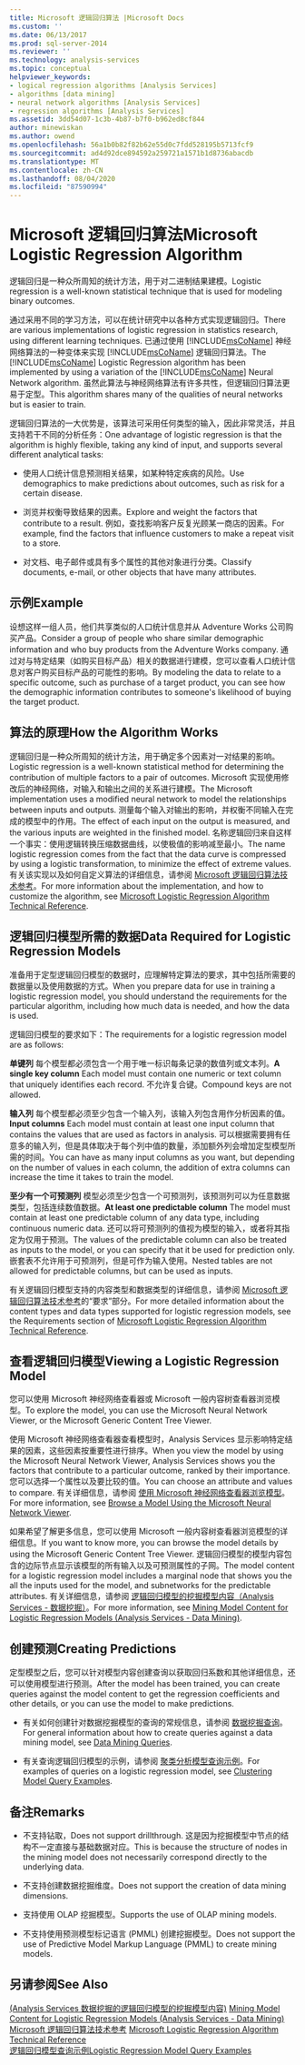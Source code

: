 ```yaml
---
title: Microsoft 逻辑回归算法 |Microsoft Docs
ms.custom: ''
ms.date: 06/13/2017
ms.prod: sql-server-2014
ms.reviewer: ''
ms.technology: analysis-services
ms.topic: conceptual
helpviewer_keywords:
- logical regression algorithms [Analysis Services]
- algorithms [data mining]
- neural network algorithms [Analysis Services]
- regression algorithms [Analysis Services]
ms.assetid: 3dd54d07-1c3b-4b87-b7f0-b962ed8cf844
author: minewiskan
ms.author: owend
ms.openlocfilehash: 56a1b0b82f82b62e55d0c7fdd528195b5713fcf9
ms.sourcegitcommit: ad4d92dce894592a259721a1571b1d8736abacdb
ms.translationtype: MT
ms.contentlocale: zh-CN
ms.lasthandoff: 08/04/2020
ms.locfileid: "87590994"
---
```

# <a name="microsoft-logistic-regression-algorithm"></a><span data-ttu-id="c46c1-102">Microsoft 逻辑回归算法</span><span class="sxs-lookup"><span data-stu-id="c46c1-102">Microsoft Logistic Regression Algorithm</span></span>
  <span data-ttu-id="c46c1-103">逻辑回归是一种众所周知的统计方法，用于对二进制结果建模。</span><span class="sxs-lookup"><span data-stu-id="c46c1-103">Logistic regression is a well-known statistical technique that is used for modeling binary outcomes.</span></span>  
  
 <span data-ttu-id="c46c1-104">通过采用不同的学习方法，可以在统计研究中以各种方式实现逻辑回归。</span><span class="sxs-lookup"><span data-stu-id="c46c1-104">There are various implementations of logistic regression in statistics research, using different learning techniques.</span></span> <span data-ttu-id="c46c1-105">已通过使用 [!INCLUDE[msCoName](../../includes/msconame-md.md)] 神经网络算法的一种变体来实现 [!INCLUDE[msCoName](../../includes/msconame-md.md)] 逻辑回归算法。</span><span class="sxs-lookup"><span data-stu-id="c46c1-105">The [!INCLUDE[msCoName](../../includes/msconame-md.md)] Logistic Regression algorithm has been implemented by using a variation of the [!INCLUDE[msCoName](../../includes/msconame-md.md)] Neural Network algorithm.</span></span> <span data-ttu-id="c46c1-106">虽然此算法与神经网络算法有许多共性，但逻辑回归算法更易于定型。</span><span class="sxs-lookup"><span data-stu-id="c46c1-106">This algorithm shares many of the qualities of neural networks but is easier to train.</span></span>  
  
 <span data-ttu-id="c46c1-107">逻辑回归算法的一大优势是，该算法可采用任何类型的输入，因此非常灵活，并且支持若干不同的分析任务：</span><span class="sxs-lookup"><span data-stu-id="c46c1-107">One advantage of logistic regression is that the algorithm is highly flexible, taking any kind of input, and supports several different analytical tasks:</span></span>  
  
-   <span data-ttu-id="c46c1-108">使用人口统计信息预测相关结果，如某种特定疾病的风险。</span><span class="sxs-lookup"><span data-stu-id="c46c1-108">Use demographics to make predictions about outcomes, such as risk for a certain disease.</span></span>  
  
-   <span data-ttu-id="c46c1-109">浏览并权衡导致结果的因素。</span><span class="sxs-lookup"><span data-stu-id="c46c1-109">Explore and weight the factors that contribute to a result.</span></span> <span data-ttu-id="c46c1-110">例如，查找影响客户反复光顾某一商店的因素。</span><span class="sxs-lookup"><span data-stu-id="c46c1-110">For example, find the factors that influence customers to make a repeat visit to a store.</span></span>  
  
-   <span data-ttu-id="c46c1-111">对文档、电子邮件或具有多个属性的其他对象进行分类。</span><span class="sxs-lookup"><span data-stu-id="c46c1-111">Classify documents, e-mail, or other objects that have many attributes.</span></span>  
  
## <a name="example"></a><span data-ttu-id="c46c1-112">示例</span><span class="sxs-lookup"><span data-stu-id="c46c1-112">Example</span></span>  
 <span data-ttu-id="c46c1-113">设想这样一组人员，他们共享类似的人口统计信息并从 Adventure Works 公司购买产品。</span><span class="sxs-lookup"><span data-stu-id="c46c1-113">Consider a group of people who share similar demographic information and who buy products from the Adventure Works company.</span></span> <span data-ttu-id="c46c1-114">通过对与特定结果（如购买目标产品）相关的数据进行建模，您可以查看人口统计信息对客户购买目标产品的可能性的影响。</span><span class="sxs-lookup"><span data-stu-id="c46c1-114">By modeling the data to relate to a specific outcome, such as purchase of a target product, you can see how the demographic information contributes to someone's likelihood of buying the target product.</span></span>  
  
## <a name="how-the-algorithm-works"></a><span data-ttu-id="c46c1-115">算法的原理</span><span class="sxs-lookup"><span data-stu-id="c46c1-115">How the Algorithm Works</span></span>  
 <span data-ttu-id="c46c1-116">逻辑回归是一种众所周知的统计方法，用于确定多个因素对一对结果的影响。</span><span class="sxs-lookup"><span data-stu-id="c46c1-116">Logistic regression is a well-known statistical method for determining the contribution of multiple factors to a pair of outcomes.</span></span> <span data-ttu-id="c46c1-117">Microsoft 实现使用修改后的神经网络，对输入和输出之间的关系进行建模。</span><span class="sxs-lookup"><span data-stu-id="c46c1-117">The Microsoft implementation uses a modified neural network to model the relationships between inputs and outputs.</span></span> <span data-ttu-id="c46c1-118">测量每个输入对输出的影响，并权衡不同输入在完成的模型中的作用。</span><span class="sxs-lookup"><span data-stu-id="c46c1-118">The effect of each input on the output is measured, and the various inputs are weighted in the finished model.</span></span> <span data-ttu-id="c46c1-119">名称逻辑回归来自这样一个事实：使用逻辑转换压缩数据曲线，以使极值的影响减至最小。</span><span class="sxs-lookup"><span data-stu-id="c46c1-119">The name logistic regression comes from the fact that the data curve is compressed by using a logistic transformation, to minimize the effect of extreme values.</span></span> <span data-ttu-id="c46c1-120">有关该实现以及如何自定义算法的详细信息，请参阅 [Microsoft 逻辑回归算法技术参考](microsoft-logistic-regression-algorithm-technical-reference.md)。</span><span class="sxs-lookup"><span data-stu-id="c46c1-120">For more information about the implementation, and how to customize the algorithm, see [Microsoft Logistic Regression Algorithm Technical Reference](microsoft-logistic-regression-algorithm-technical-reference.md).</span></span>  
  
## <a name="data-required-for-logistic-regression-models"></a><span data-ttu-id="c46c1-121">逻辑回归模型所需的数据</span><span class="sxs-lookup"><span data-stu-id="c46c1-121">Data Required for Logistic Regression Models</span></span>  
 <span data-ttu-id="c46c1-122">准备用于定型逻辑回归模型的数据时，应理解特定算法的要求，其中包括所需要的数据量以及使用数据的方式。</span><span class="sxs-lookup"><span data-stu-id="c46c1-122">When you prepare data for use in training a logistic regression model, you should understand the requirements for the particular algorithm, including how much data is needed, and how the data is used.</span></span>  
  
 <span data-ttu-id="c46c1-123">逻辑回归模型的要求如下：</span><span class="sxs-lookup"><span data-stu-id="c46c1-123">The requirements for a logistic regression model are as follows:</span></span>  
  
 <span data-ttu-id="c46c1-124">**单键列** 每个模型都必须包含一个用于唯一标识每条记录的数值列或文本列。</span><span class="sxs-lookup"><span data-stu-id="c46c1-124">**A single key column** Each model must contain one numeric or text column that uniquely identifies each record.</span></span> <span data-ttu-id="c46c1-125">不允许复合键。</span><span class="sxs-lookup"><span data-stu-id="c46c1-125">Compound keys are not allowed.</span></span>  
  
 <span data-ttu-id="c46c1-126">**输入列** 每个模型都必须至少包含一个输入列，该输入列包含用作分析因素的值。</span><span class="sxs-lookup"><span data-stu-id="c46c1-126">**Input columns** Each model must contain at least one input column that contains the values that are used as factors in analysis.</span></span> <span data-ttu-id="c46c1-127">可以根据需要拥有任意多的输入列，但是具体取决于每个列中值的数量，添加额外列会增加定型模型所需的时间。</span><span class="sxs-lookup"><span data-stu-id="c46c1-127">You can have as many input columns as you want, but depending on the number of values in each column, the addition of extra columns can increase the time it takes to train the model.</span></span>  
  
 <span data-ttu-id="c46c1-128">**至少有一个可预测列** 模型必须至少包含一个可预测列，该预测列可以为任意数据类型，包括连续数值数据。</span><span class="sxs-lookup"><span data-stu-id="c46c1-128">**At least one predictable column** The model must contain at least one predictable column of any data type, including continuous numeric data.</span></span> <span data-ttu-id="c46c1-129">还可以将可预测列的值视为模型的输入，或者将其指定为仅用于预测。</span><span class="sxs-lookup"><span data-stu-id="c46c1-129">The values of the predictable column can also be treated as inputs to the model, or you can specify that it be used for prediction only.</span></span> <span data-ttu-id="c46c1-130">嵌套表不允许用于可预测列，但是可作为输入使用。</span><span class="sxs-lookup"><span data-stu-id="c46c1-130">Nested tables are not allowed for predictable columns, but can be used as inputs.</span></span>  
  
 <span data-ttu-id="c46c1-131">有关逻辑回归模型支持的内容类型和数据类型的详细信息，请参阅 [Microsoft 逻辑回归算法技术参考](microsoft-logistic-regression-algorithm-technical-reference.md)的“要求”部分。</span><span class="sxs-lookup"><span data-stu-id="c46c1-131">For more detailed information about the content types and data types supported for logistic regression models, see the Requirements section of [Microsoft Logistic Regression Algorithm Technical Reference](microsoft-logistic-regression-algorithm-technical-reference.md).</span></span>  
  
## <a name="viewing-a-logistic-regression-model"></a><span data-ttu-id="c46c1-132">查看逻辑回归模型</span><span class="sxs-lookup"><span data-stu-id="c46c1-132">Viewing a Logistic Regression Model</span></span>  
 <span data-ttu-id="c46c1-133">您可以使用 Microsoft 神经网络查看器或 Microsoft 一般内容树查看器浏览模型。</span><span class="sxs-lookup"><span data-stu-id="c46c1-133">To explore the model, you can use the Microsoft Neural Network Viewer, or the Microsoft Generic Content Tree Viewer.</span></span>  
  
 <span data-ttu-id="c46c1-134">使用 Microsoft 神经网络查看器查看模型时，Analysis Services 显示影响特定结果的因素，这些因素按重要性进行排序。</span><span class="sxs-lookup"><span data-stu-id="c46c1-134">When you view the model by using the Microsoft Neural Network Viewer, Analysis Services shows you the factors that contribute to a particular outcome, ranked by their importance.</span></span> <span data-ttu-id="c46c1-135">您可以选择一个属性以及要比较的值。</span><span class="sxs-lookup"><span data-stu-id="c46c1-135">You can choose an attribute and values to compare.</span></span> <span data-ttu-id="c46c1-136">有关详细信息，请参阅 [使用 Microsoft 神经网络查看器浏览模型](browse-a-model-using-the-microsoft-neural-network-viewer.md)。</span><span class="sxs-lookup"><span data-stu-id="c46c1-136">For more information, see [Browse a Model Using the Microsoft Neural Network Viewer](browse-a-model-using-the-microsoft-neural-network-viewer.md).</span></span>  
  
 <span data-ttu-id="c46c1-137">如果希望了解更多信息，您可以使用 Microsoft 一般内容树查看器浏览模型的详细信息。</span><span class="sxs-lookup"><span data-stu-id="c46c1-137">If you want to know more, you can browse the model details by using the Microsoft Generic Content Tree Viewer.</span></span> <span data-ttu-id="c46c1-138">逻辑回归模型的模型内容包含的边际节点显示该模型的所有输入以及可预测属性的子网。</span><span class="sxs-lookup"><span data-stu-id="c46c1-138">The model content for a logistic regression model includes a marginal node that shows you the all the inputs used for the model, and subnetworks for the predictable attributes.</span></span> <span data-ttu-id="c46c1-139">有关详细信息，请参阅 [逻辑回归模型的挖掘模型内容（Analysis Services - 数据挖掘）](mining-model-content-for-logistic-regression-models.md)。</span><span class="sxs-lookup"><span data-stu-id="c46c1-139">For more information, see [Mining Model Content for Logistic Regression Models &#40;Analysis Services - Data Mining&#41;](mining-model-content-for-logistic-regression-models.md).</span></span>  
  
## <a name="creating-predictions"></a><span data-ttu-id="c46c1-140">创建预测</span><span class="sxs-lookup"><span data-stu-id="c46c1-140">Creating Predictions</span></span>  
 <span data-ttu-id="c46c1-141">定型模型之后，您可以针对模型内容创建查询以获取回归系数和其他详细信息，还可以使用模型进行预测。</span><span class="sxs-lookup"><span data-stu-id="c46c1-141">After the model has been trained, you can create queries against the model content to get the regression coefficients and other details, or you can use the model to make predictions.</span></span>  
  
-   <span data-ttu-id="c46c1-142">有关如何创建针对数据挖掘模型的查询的常规信息，请参阅 [数据挖掘查询](data-mining-queries.md)。</span><span class="sxs-lookup"><span data-stu-id="c46c1-142">For general information about how to create queries against a data mining model, see [Data Mining Queries](data-mining-queries.md).</span></span>  
  
-   <span data-ttu-id="c46c1-143">有关查询逻辑回归模型的示例，请参阅 [聚类分析模型查询示例](clustering-model-query-examples.md)。</span><span class="sxs-lookup"><span data-stu-id="c46c1-143">For examples of queries on a logistic regression model, see [Clustering Model Query Examples](clustering-model-query-examples.md).</span></span>  
  
## <a name="remarks"></a><span data-ttu-id="c46c1-144">备注</span><span class="sxs-lookup"><span data-stu-id="c46c1-144">Remarks</span></span>  
  
-   <span data-ttu-id="c46c1-145">不支持钻取，</span><span class="sxs-lookup"><span data-stu-id="c46c1-145">Does not support drillthrough.</span></span> <span data-ttu-id="c46c1-146">这是因为挖掘模型中节点的结构不一定直接与基础数据对应。</span><span class="sxs-lookup"><span data-stu-id="c46c1-146">This is because the structure of nodes in the mining model does not necessarily correspond directly to the underlying data.</span></span>  
  
-   <span data-ttu-id="c46c1-147">不支持创建数据挖掘维度。</span><span class="sxs-lookup"><span data-stu-id="c46c1-147">Does not support the creation of data mining dimensions.</span></span>  
  
-   <span data-ttu-id="c46c1-148">支持使用 OLAP 挖掘模型。</span><span class="sxs-lookup"><span data-stu-id="c46c1-148">Supports the use of OLAP mining models.</span></span>  
  
-   <span data-ttu-id="c46c1-149">不支持使用预测模型标记语言 (PMML) 创建挖掘模型。</span><span class="sxs-lookup"><span data-stu-id="c46c1-149">Does not support the use of Predictive Model Markup Language (PMML) to create mining models.</span></span>  
  
## <a name="see-also"></a><span data-ttu-id="c46c1-150">另请参阅</span><span class="sxs-lookup"><span data-stu-id="c46c1-150">See Also</span></span>  
 <span data-ttu-id="c46c1-151">[&#40;Analysis Services 数据挖掘的逻辑回归模型的挖掘模型内容&#41;](mining-model-content-for-logistic-regression-models.md) </span><span class="sxs-lookup"><span data-stu-id="c46c1-151">[Mining Model Content for Logistic Regression Models &#40;Analysis Services - Data Mining&#41;](mining-model-content-for-logistic-regression-models.md) </span></span>  
 <span data-ttu-id="c46c1-152">[Microsoft 逻辑回归算法技术参考](microsoft-logistic-regression-algorithm-technical-reference.md) </span><span class="sxs-lookup"><span data-stu-id="c46c1-152">[Microsoft Logistic Regression Algorithm Technical Reference](microsoft-logistic-regression-algorithm-technical-reference.md) </span></span>  
 [<span data-ttu-id="c46c1-153">逻辑回归模型查询示例</span><span class="sxs-lookup"><span data-stu-id="c46c1-153">Logistic Regression Model Query Examples</span></span>](logistic-regression-model-query-examples.md)  
  
  
